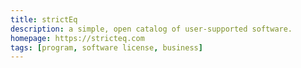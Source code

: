 ```yaml
---
title: strictEq
description: a simple, open catalog of user-supported software.
homepage: https://stricteq.com
tags: [program, software license, business]
---
```

